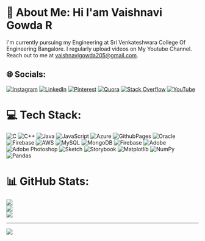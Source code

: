 # 💫 About Me:  Hi I'am Vaishnavi Gowda R 
I'm currently pursuing my Engineering at Sri Venkateshwara College Of Engineering Bangalore.
I regularly upload videos on My Youtube Channel.
Reach out to me at vaishnavigowda205@gmail.com.



## 🌐 Socials:
[![Instagram](https://img.shields.io/badge/Instagram-%23E4405F.svg?logo=Instagram&logoColor=white)](https://instagram.com/vaishnavi_gowda_502) [![LinkedIn](https://img.shields.io/badge/LinkedIn-%230077B5.svg?logo=linkedin&logoColor=white)](https://linkedin.com/in/VaishnaviGowda) [![Pinterest](https://img.shields.io/badge/Pinterest-%23E60023.svg?logo=Pinterest&logoColor=white)](https://pinterest.com/VaishnaviVaishu) [![Quora](https://img.shields.io/badge/Quora-%23B92B27.svg?logo=Quora&logoColor=white)](https://quora.com/profile/VaishnaviVaishu) [![Stack Overflow](https://img.shields.io/badge/-Stackoverflow-FE7A16?logo=stack-overflow&logoColor=white)](https://stackoverflow.com/users/VaishnaviVaishu) [![YouTube](https://img.shields.io/badge/YouTube-%23FF0000.svg?logo=YouTube&logoColor=white)](https://youtube.com/@VaishnaviGowda502) 

# 💻 Tech Stack:
![C](https://img.shields.io/badge/c-%2300599C.svg?style=flat-square&logo=c&logoColor=white) ![C++](https://img.shields.io/badge/c++-%2300599C.svg?style=flat-square&logo=c%2B%2B&logoColor=white) ![Java](https://img.shields.io/badge/java-%23ED8B00.svg?style=flat-square&logo=openjdk&logoColor=white) ![JavaScript](https://img.shields.io/badge/javascript-%23323330.svg?style=flat-square&logo=javascript&logoColor=%23F7DF1E) ![Azure](https://img.shields.io/badge/azure-%230072C6.svg?style=flat-square&logo=microsoftazure&logoColor=white) ![GithubPages](https://img.shields.io/badge/github%20pages-121013?style=flat-square&logo=github&logoColor=white) ![Oracle](https://img.shields.io/badge/Oracle-F80000?style=flat-square&logo=oracle&logoColor=white) ![Firebase](https://img.shields.io/badge/firebase-%23039BE5.svg?style=flat-square&logo=firebase) ![AWS](https://img.shields.io/badge/AWS-%23FF9900.svg?style=flat-square&logo=amazon-aws&logoColor=white) ![MySQL](https://img.shields.io/badge/mysql-4479A1.svg?style=flat-square&logo=mysql&logoColor=white) ![MongoDB](https://img.shields.io/badge/MongoDB-%234ea94b.svg?style=flat-square&logo=mongodb&logoColor=white) ![Firebase](https://img.shields.io/badge/firebase-a08021?style=flat-square&logo=firebase&logoColor=ffcd34) ![Adobe](https://img.shields.io/badge/adobe-%23FF0000.svg?style=flat-square&logo=adobe&logoColor=white) ![Adobe Photoshop](https://img.shields.io/badge/adobe%20photoshop-%2331A8FF.svg?style=flat-square&logo=adobe%20photoshop&logoColor=white) ![Sketch](https://img.shields.io/badge/Sketch-FFB387?style=flat-square&logo=sketch&logoColor=black) ![Storybook](https://img.shields.io/badge/-Storybook-FF4785?style=flat-square&logo=storybook&logoColor=white) ![Matplotlib](https://img.shields.io/badge/Matplotlib-%23ffffff.svg?style=flat-square&logo=Matplotlib&logoColor=black) ![NumPy](https://img.shields.io/badge/numpy-%23013243.svg?style=flat-square&logo=numpy&logoColor=white) ![Pandas](https://img.shields.io/badge/pandas-%23150458.svg?style=flat-square&logo=pandas&logoColor=white)
# 📊 GitHub Stats:
![](https://github-readme-stats.vercel.app/api?username=VaishnaviGowdaR&theme=merko&hide_border=false&include_all_commits=true&count_private=true)<br/>
![](https://github-readme-streak-stats.herokuapp.com/?user=VaishnaviGowdaR&theme=merko&hide_border=false)<br/>
![](https://github-readme-stats.vercel.app/api/top-langs/?username=VaishnaviGowdaR&theme=merko&hide_border=false&include_all_commits=true&count_private=true&layout=compact)

---
[![](https://visitcount.itsvg.in/api?id=VaishnaviGowdaR&icon=9&color=1)](https://visitcount.itsvg.in)
